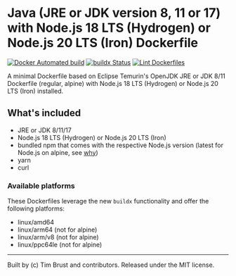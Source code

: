 # Java (JRE or JDK version 8, 11 or 17) with Node.js 18 LTS (Hydrogen) or Node.js 20 LTS (Iron) Dockerfile

[![Docker Automated build](https://img.shields.io/docker/automated/timbru31/java-node.svg)](https://hub.docker.com/r/timbru31/java-node/)
[![buildx Status](https://github.com/timbru31/docker-java-node/workflows/buildx/badge.svg)](https://github.com/timbru31/docker-java-node/actions?query=workflow%3Abuildx)
[![Lint Dockerfiles](https://github.com/timbru31/docker-java-node/workflows/Lint%20Dockerfiles/badge.svg)](https://github.com/timbru31/docker-java-node/actions?query=workflow%3A%22Lint+Dockerfiles%22)

A minimal Dockerfile based on Eclipse Temurin's OpenJDK JRE or JDK 8/11 Dockerfile (regular, alpine) with Node.js 18 LTS (Hydrogen) or Node.js 20 LTS (Iron) installed.

## What's included

- JRE or JDK 8/11/17
- Node.js 18 LTS (Hydrogen) or Node.js 20 LTS (Iron)
- bundled npm that comes with the respective Node.js version (latest for Node.js on alpine, see [why](https://gitlab.alpinelinux.org/alpine/aports/-/commit/25b10bd1a93e12a7e49fee38b0a229281ae49fb7))
- yarn
- curl

### Available platforms

These Dockerfiles leverage the new `buildx` functionality and offer the following platforms:

- linux/amd64
- linux/arm64 (not for alpine)
- linux/arm/v8 (not for alpine)
- linux/ppc64le (not for alpine)

---

Built by (c) Tim Brust and contributors. Released under the MIT license.
